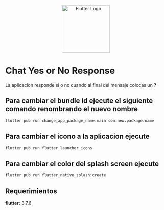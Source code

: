 <p align="center">
  <a href="https://flutter.dev/" target="blank"><img src="https://miro.medium.com/v2/resize:fit:1000/1*ilC2Aqp5sZd1wi0CopD1Hw.png" width="150" alt="Flutter Logo" /></a>
</p>


# Chat Yes or No Response

La aplicacion responde si o no cuando al final del mensaje colocas un **?**

## Para cambiar el bundle id ejecute el siguiente comando renombrando el nuevo nombre
```
flutter pub run change_app_package_name:main com.new.package.name
```
## Para cambiar el icono a la aplicacion ejecute
```
flutter pub run flutter_launcher_icons
```
## Para cambiar el color del splash screen ejecute
```
flutter pub run flutter_native_splash:create
```

## Requerimientos

**flutter:** 3.7.6

